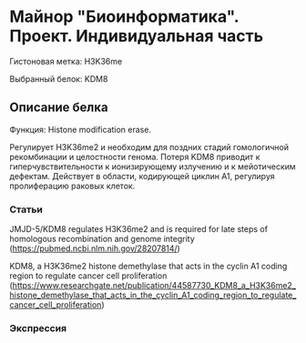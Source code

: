 # Майнор "Биоинформатика". Проект. Индивидуальная часть

Гистоновая метка: H3K36me

Выбранный белок: KDM8

## Описание белка

Функция: Histone modification erase.

Регулирует H3K36me2 и необходим для поздних стадий гомологичной рекомбинации и целостности генома. Потеря KDM8 приводит к гиперчувствительности к ионизирующему излучению и к мейотическим дефектам. Действует в области, кодирующей циклин A1, регулируя пролиферацию раковых клеток.

### Статьи

JMJD-5/KDM8 regulates H3K36me2 and is required for late steps of homologous recombination and genome integrity (https://pubmed.ncbi.nlm.nih.gov/28207814/)

KDM8, a H3K36me2 histone demethylase that acts in the cyclin A1 coding region to regulate cancer cell proliferation (https://www.researchgate.net/publication/44587730_KDM8_a_H3K36me2_histone_demethylase_that_acts_in_the_cyclin_A1_coding_region_to_regulate_cancer_cell_proliferation)

### Экспрессия


